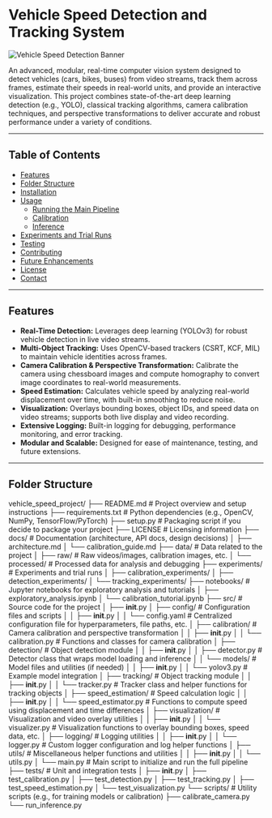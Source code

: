 # Vehicle Speed Detection and Tracking System

![Vehicle Speed Detection Banner](docs/banner.png)

An advanced, modular, real-time computer vision system designed to detect vehicles (cars, bikes, buses) from video streams, track them across frames, estimate their speeds in real-world units, and provide an interactive visualization. This project combines state-of-the-art deep learning detection (e.g., YOLO), classical tracking algorithms, camera calibration techniques, and perspective transformations to deliver accurate and robust performance under a variety of conditions.

---

## Table of Contents

- [Features](#features)
- [Folder Structure](#folder-structure)
- [Installation](#installation)
- [Usage](#usage)
  - [Running the Main Pipeline](#running-the-main-pipeline)
  - [Calibration](#calibration)
  - [Inference](#inference)
- [Experiments and Trial Runs](#experiments-and-trial-runs)
- [Testing](#testing)
- [Contributing](#contributing)
- [Future Enhancements](#future-enhancements)
- [License](#license)
- [Contact](#contact)

---

## Features

- **Real-Time Detection:** Leverages deep learning (YOLOv3) for robust vehicle detection in live video streams.
- **Multi-Object Tracking:** Uses OpenCV-based trackers (CSRT, KCF, MIL) to maintain vehicle identities across frames.
- **Camera Calibration & Perspective Transformation:** Calibrate the camera using chessboard images and compute homography to convert image coordinates to real-world measurements.
- **Speed Estimation:** Calculates vehicle speed by analyzing real-world displacement over time, with built-in smoothing to reduce noise.
- **Visualization:** Overlays bounding boxes, object IDs, and speed data on video streams; supports both live display and video recording.
- **Extensive Logging:** Built-in logging for debugging, performance monitoring, and error tracking.
- **Modular and Scalable:** Designed for ease of maintenance, testing, and future extensions.

---

## Folder Structure

vehicle_speed_project/
├── README.md                   # Project overview and setup instructions
├── requirements.txt            # Python dependencies (e.g., OpenCV, NumPy, TensorFlow/PyTorch)
├── setup.py                    # Packaging script if you decide to package your project
├── LICENSE                     # Licensing information
├── docs/                       # Documentation (architecture, API docs, design decisions)
│   ├── architecture.md
│   └── calibration_guide.md
├── data/                       # Data related to the project
│   ├── raw/                    # Raw videos/images, calibration images, etc.
│   └── processed/              # Processed data for analysis and debugging
├── experiments/                # Experiments and trial runs
│   ├── calibration_experiments/
│   ├── detection_experiments/
│   └── tracking_experiments/
├── notebooks/                  # Jupyter notebooks for exploratory analysis and tutorials
│   ├── exploratory_analysis.ipynb
│   └── calibration_tutorial.ipynb
├── src/                        # Source code for the project
│   ├── __init__.py
│   ├── config/                 # Configuration files and scripts
│   │   ├── __init__.py
│   │   └── config.yaml         # Centralized configuration file for hyperparameters, file paths, etc.
│   ├── calibration/            # Camera calibration and perspective transformation
│   │   ├── __init__.py
│   │   └── calibration.py      # Functions and classes for camera calibration
│   ├── detection/              # Object detection module
│   │   ├── __init__.py
│   │   ├── detector.py         # Detector class that wraps model loading and inference
│   │   └── models/             # Model files and utilities (if needed)
│   │       ├── __init__.py
│   │       └── yolov3.py       # Example model integration
│   ├── tracking/               # Object tracking module
│   │   ├── __init__.py
│   │   └── tracker.py          # Tracker class and helper functions for tracking objects
│   ├── speed_estimation/       # Speed calculation logic
│   │   ├── __init__.py
│   │   └── speed_estimator.py  # Functions to compute speed using displacement and time differences
│   ├── visualization/          # Visualization and video overlay utilities
│   │   ├── __init__.py
│   │   └── visualizer.py       # Visualization functions to overlay bounding boxes, speed data, etc.
│   ├── logging/                # Logging utilities
│   │   ├── __init__.py
│   │   └── logger.py           # Custom logger configuration and log helper functions
│   ├── utils/                  # Miscellaneous helper functions and utilities
│   │   ├── __init__.py
│   │   └── utils.py
│   └── main.py                 # Main script to initialize and run the full pipeline
├── tests/                      # Unit and integration tests
│   ├── __init__.py
│   ├── test_calibration.py
│   ├── test_detection.py
│   ├── test_tracking.py
│   ├── test_speed_estimation.py
│   └── test_visualization.py
└── scripts/                    # Utility scripts (e.g., for training models or calibration)
    ├── calibrate_camera.py
    └── run_inference.py
